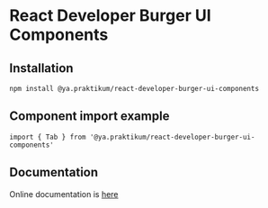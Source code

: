 # React Developer Burger UI Components

## Installation
```
npm install @ya.praktikum/react-developer-burger-ui-components
```

## Component import example
```
import { Tab } from '@ya.praktikum/react-developer-burger-ui-components'
```

## Documentation
Online documentation is [here](https://tripleten-com.github.io/react-developer-burger-ui-components/docs/)
